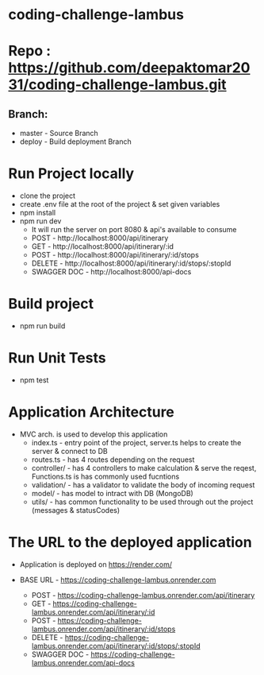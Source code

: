 # coding-challenge-lambus

# Repo : https://github.com/deepaktomar2031/coding-challenge-lambus.git
## Branch:
- master - Source Branch
- deploy - Build deployment Branch

# Run Project locally
- clone the project
- create .env file at the root of the project & set given variables
- npm install
- npm run dev
    - It will run the server on port 8080 & api's available to consume
    - POST - http://localhost:8000/api/itinerary
    - GET - http://localhost:8000/api/itinerary/:id
    - POST - http://localhost:8000/api/itinerary/:id/stops
    - DELETE - http://localhost:8000/api/itinerary/:id/stops/:stopId
    - SWAGGER DOC - http://localhost:8000/api-docs

# Build project
- npm run build

# Run Unit Tests
- npm test

# Application Architecture
- MVC arch. is used to develop this application
    - index.ts - entry point of the project, server.ts helps to create the server & connect to DB
    - routes.ts - has 4 routes depending on the request
    - controller/ - has 4 controllers to make calculation & serve the reqest, Functions.ts is has commonly used fucntions
    - validation/ - has a validator to validate the body of incoming request
    - model/ - has model to intract with DB (MongoDB)
    - utils/ - has common functionality to be used through out the project (messages & statusCodes)

# The URL to the deployed application
- Application is deployed on https://render.com/

- BASE URL - https://coding-challenge-lambus.onrender.com
    - POST - https://coding-challenge-lambus.onrender.com/api/itinerary
    - GET - https://coding-challenge-lambus.onrender.com/api/itinerary/:id
    - POST - https://coding-challenge-lambus.onrender.com/api/itinerary/:id/stops
    - DELETE - https://coding-challenge-lambus.onrender.com/api/itinerary/:id/stops/:stopId
    - SWAGGER DOC - https://coding-challenge-lambus.onrender.com/api-docs